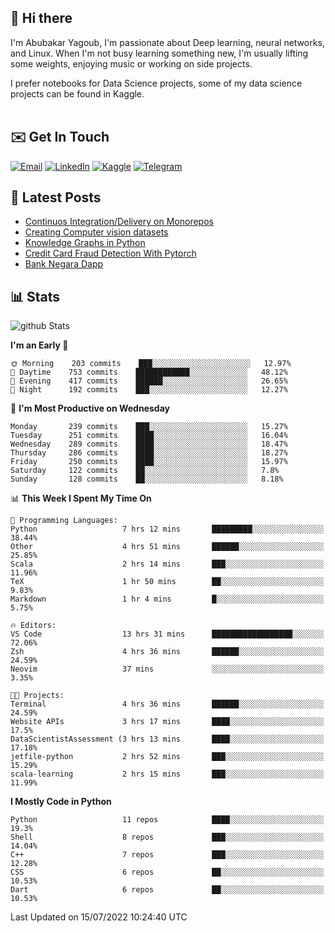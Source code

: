 ## 👋 Hi there

I'm Abubakar Yagoub, I'm passionate about Deep learning, neural networks, and
Linux. When I'm not busy learning something new, I'm usually lifting some
weights, enjoying music or working on side projects.

I prefer notebooks for Data Science projects, some of my data science projects
can be found in Kaggle. <br> <br>

## ✉️ Get In Touch

[![Email](https://img.shields.io/badge/Email-f1f1f1?style=for-the-badge&logo=gmail&logoColor=0f111a)](mailto:hi@blacksuan19.dev)
[![LinkedIn](https://img.shields.io/badge/LinkedIn-0077B5?style=for-the-badge&logo=linkedin&logoColor=white)](https://www.linkedin.com/in/blacksuan19/)
[![Kaggle](https://img.shields.io/badge/Kaggle-5acfff?style=for-the-badge&logo=kaggle&logoColor=white)](http://kaggle.com/abubakaryagob/)
[![Telegram](https://img.shields.io/badge/Telegram-2CA5E0?style=for-the-badge&logo=telegram&logoColor=white)](https://t.me/blacksuan19)

## 📩 Latest Posts

<!-- BLOG-POST-LIST:START -->
- [Continuos Integration/Delivery on Monorepos](http://blacksuan19.dev/blog/github-actions-monorepos/)
- [Creating Computer vision datasets](http://blacksuan19.dev/blog/creating-datasets/)
- [Knowledge Graphs in Python](http://blacksuan19.dev/projects/Knowledge_Graphs/)
- [Credit Card Fraud Detection With Pytorch](http://blacksuan19.dev/projects/credit-card-fraud-detection-with-pytorch/)
- [Bank Negara Dapp](http://blacksuan19.dev/projects/bank-negara/)
<!-- BLOG-POST-LIST:END -->

## 📊 Stats

![github Stats](https://github-readme-stats.vercel.app/api?username=blacksuan19&theme=github_dark&show_icons=true&count_private=true&custom_title=Github%20Stats&hide_border=true)

<!--START_SECTION:waka-->
**I'm an Early 🐤** 

```text
🌞 Morning    203 commits    ███░░░░░░░░░░░░░░░░░░░░░░   12.97% 
🌆 Daytime    753 commits    ████████████░░░░░░░░░░░░░   48.12% 
🌃 Evening    417 commits    ██████░░░░░░░░░░░░░░░░░░░   26.65% 
🌙 Night      192 commits    ███░░░░░░░░░░░░░░░░░░░░░░   12.27%

```
📅 **I'm Most Productive on Wednesday** 

```text
Monday       239 commits    ███░░░░░░░░░░░░░░░░░░░░░░   15.27% 
Tuesday      251 commits    ████░░░░░░░░░░░░░░░░░░░░░   16.04% 
Wednesday    289 commits    ████░░░░░░░░░░░░░░░░░░░░░   18.47% 
Thursday     286 commits    ████░░░░░░░░░░░░░░░░░░░░░   18.27% 
Friday       250 commits    ████░░░░░░░░░░░░░░░░░░░░░   15.97% 
Saturday     122 commits    ██░░░░░░░░░░░░░░░░░░░░░░░   7.8% 
Sunday       128 commits    ██░░░░░░░░░░░░░░░░░░░░░░░   8.18%

```


📊 **This Week I Spent My Time On** 

```text
💬 Programming Languages: 
Python                   7 hrs 12 mins       █████████░░░░░░░░░░░░░░░░   38.44% 
Other                    4 hrs 51 mins       ██████░░░░░░░░░░░░░░░░░░░   25.85% 
Scala                    2 hrs 14 mins       ███░░░░░░░░░░░░░░░░░░░░░░   11.96% 
TeX                      1 hr 50 mins        ██░░░░░░░░░░░░░░░░░░░░░░░   9.83% 
Markdown                 1 hr 4 mins         █░░░░░░░░░░░░░░░░░░░░░░░░   5.75%

🔥 Editors: 
VS Code                  13 hrs 31 mins      ██████████████████░░░░░░░   72.06% 
Zsh                      4 hrs 36 mins       ██████░░░░░░░░░░░░░░░░░░░   24.59% 
Neovim                   37 mins             ░░░░░░░░░░░░░░░░░░░░░░░░░   3.35%

🐱‍💻 Projects: 
Terminal                 4 hrs 36 mins       ██████░░░░░░░░░░░░░░░░░░░   24.59% 
Website APIs             3 hrs 17 mins       ████░░░░░░░░░░░░░░░░░░░░░   17.5% 
DataScientistAssessment (3 hrs 13 mins       ████░░░░░░░░░░░░░░░░░░░░░   17.18% 
jetfile-python           2 hrs 52 mins       ███░░░░░░░░░░░░░░░░░░░░░░   15.29% 
scala-learning           2 hrs 15 mins       ███░░░░░░░░░░░░░░░░░░░░░░   11.99%

```

**I Mostly Code in Python** 

```text
Python                   11 repos            ████░░░░░░░░░░░░░░░░░░░░░   19.3% 
Shell                    8 repos             ███░░░░░░░░░░░░░░░░░░░░░░   14.04% 
C++                      7 repos             ███░░░░░░░░░░░░░░░░░░░░░░   12.28% 
CSS                      6 repos             ██░░░░░░░░░░░░░░░░░░░░░░░   10.53% 
Dart                     6 repos             ██░░░░░░░░░░░░░░░░░░░░░░░   10.53%

```



 Last Updated on 15/07/2022 10:24:40 UTC
<!--END_SECTION:waka-->
